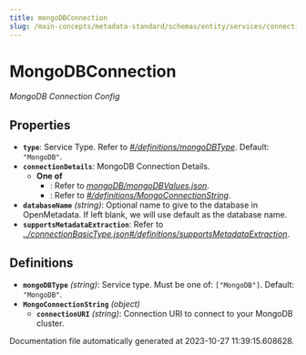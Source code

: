 ```yaml
---
title: mongoDBConnection
slug: /main-concepts/metadata-standard/schemas/entity/services/connections/database/mongodbconnection
---
```


# MongoDBConnection

*MongoDB Connection Config*

## Properties

- **`type`**: Service Type. Refer to *[#/definitions/mongoDBType](#definitions/mongoDBType)*. Default: `"MongoDB"`.
- **`connectionDetails`**: MongoDB Connection Details.
  - **One of**
    - : Refer to *[mongoDB/mongoDBValues.json](#ngoDB/mongoDBValues.json)*.
    - : Refer to *[#/definitions/MongoConnectionString](#definitions/MongoConnectionString)*.
- **`databaseName`** *(string)*: Optional name to give to the database in OpenMetadata. If left blank, we will use default as the database name.
- **`supportsMetadataExtraction`**: Refer to *[../connectionBasicType.json#/definitions/supportsMetadataExtraction](#/connectionBasicType.json#/definitions/supportsMetadataExtraction)*.
## Definitions

- <a id="definitions/mongoDBType"></a>**`mongoDBType`** *(string)*: Service type. Must be one of: `["MongoDB"]`. Default: `"MongoDB"`.
- <a id="definitions/MongoConnectionString"></a>**`MongoConnectionString`** *(object)*
  - **`connectionURI`** *(string)*: Connection URI to connect to your MongoDB cluster.


Documentation file automatically generated at 2023-10-27 11:39:15.608628.
